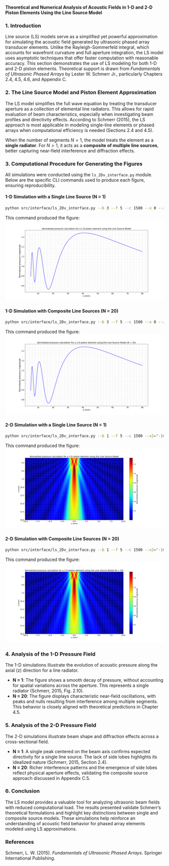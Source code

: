 **Theoretical and Numerical Analysis of Acoustic Fields in 1-D and 2-D Piston Elements Using the Line Source Model**

### 1. Introduction
Line source (LS) models serve as a simplified yet powerful approximation for simulating the acoustic field generated by ultrasonic phased array transducer elements. Unlike the Rayleigh-Sommerfeld integral, which accounts for wavefront curvature and full aperture integration, the LS model uses asymptotic techniques that offer faster computation with reasonable accuracy. This section demonstrates the use of LS modeling for both 1-D and 2-D piston elements. Theoretical support is drawn from *Fundamentals of Ultrasonic Phased Arrays* by Lester W. Schmerr Jr., particularly Chapters 2.4, 4.5, 4.6, and Appendix C.

### 2. The Line Source Model and Piston Element Approximation
The LS model simplifies the full wave equation by treating the transducer aperture as a collection of elemental line radiators. This allows for rapid evaluation of beam characteristics, especially when investigating beam profiles and directivity effects. According to Schmerr (2015), the LS approach is most applicable in modeling single-line elements or phased arrays when computational efficiency is needed (Sections 2.4 and 4.5).

When the number of segments $N = 1$, the model treats the element as a **single radiator**. For $N > 1$, it acts as a **composite of multiple line sources**, better capturing near-field interference and diffraction effects.

### 3. Computational Procedure for Generating the Figures

All simulations were conducted using the `ls_2Dv_interface.py` module. Below are the specific CLI commands used to produce each figure, ensuring reproducibility.

#### **1-D Simulation with a Single Line Source (N = 1)**
```sh
python src/interface/ls_2Dv_interface.py --b 3 --f 5 --c 1500 --x 0 --z="5,80,200" --plot-mode 1D
```
This command produced the figure:
![Line Source 1-D (N=1)](../../examples/figures/Line-Source_Model_1-D_piston.png)

#### **1-D Simulation with Composite Line Sources (N = 20)**
```sh
python src/interface/ls_2Dv_interface.py --b 3 --f 5 --c 1500 --x 0 --z="5,80,200" --N 20 --plot-mode 1D
```
This command produced the figure:
![Line Source 1-D (N=20)](../../examples/figures/Line-Source_Model_N20_1-D_piston.png)

#### **2-D Simulation with a Single Line Source (N = 1)**
```sh
python src/interface/ls_2Dv_interface.py --b 1 --f 5 --c 1500 --x2="-10,10,200" --z2="1,20,200" --plot-mode 2D
```
This command produced the figure:
![Line Source 2-D (N=1)](../../examples/figures/Line-Source_Model_2-D_piston.png)

#### **2-D Simulation with Composite Line Sources (N = 20)**
```sh
python src/interface/ls_2Dv_interface.py --b 1 --f 5 --c 1500 --x2="-10,10,200" --z2="1,20,200" --N 20 --plot-mode 2D
```
This command produced the figure:
![Line Source 2-D (N=20)](../../examples/figures/Line-Source_Model_N20_2-D_piston.png)

### 4. Analysis of the 1-D Pressure Field
The 1-D simulations illustrate the evolution of acoustic pressure along the axial (z) direction for a line radiator.
- **N = 1**: The figure shows a smooth decay of pressure, without accounting for spatial variations across the aperture. This represents a single radiator (Schmerr, 2015, Fig. 2.10).
- **N = 20**: The figure displays characteristic near-field oscillations, with peaks and nulls resulting from interference among multiple segments. This behavior is closely aligned with theoretical predictions in Chapter 4.5.

### 5. Analysis of the 2-D Pressure Field
The 2-D simulations illustrate beam shape and diffraction effects across a cross-sectional field.
- **N = 1**: A single peak centered on the beam axis confirms expected directivity for a single line source. The lack of side lobes highlights its idealized nature (Schmerr, 2015, Section 2.4).
- **N = 20**: Richer interference patterns and the emergence of side lobes reflect physical aperture effects, validating the composite source approach discussed in Appendix C.5.

### 6. Conclusion
The LS model provides a valuable tool for analyzing ultrasonic beam fields with reduced computational load. The results presented validate Schmerr’s theoretical formulations and highlight key distinctions between single and composite source models. These simulations help reinforce an understanding of acoustic field behavior for phased array elements modeled using LS approximations.

### References
Schmerr, L. W. (2015). *Fundamentals of Ultrasonic Phased Arrays*. Springer International Publishing.